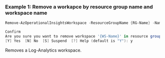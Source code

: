 ### Example 1: Remove a workapce by resource group name and workspace name
```powershell
Remove-AzOperationalInsightsWorkspace -ResourceGroupName {RG-Name} -Name {WS-Name}

Confirm
Are you sure you want to remove workspace '{WS-Name}' in resource group '{RG-Name}'?
[Y] Yes  [N] No  [S] Suspend  [?] Help (default is "Y"): y
```
Removes a Log-Analytics workspace.